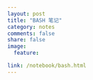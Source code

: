 ```yaml
---
layout: post
title: "BASH 笔记"
category: notes
comments: false
share: false
image:
  feature:

link: /notebook/bash.html
---
```

